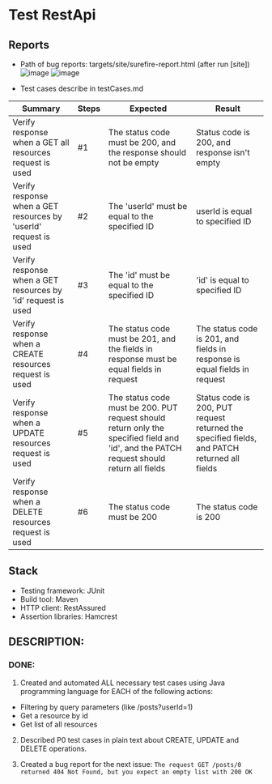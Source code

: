 # Test RestApi


## Reports
- Path of bug reports: targets/site/surefire-report.html (after run [site])
	![image](https://user-images.githubusercontent.com/54098301/138978010-0401b067-ce43-4b62-9f5a-a582f930003b.png)
	![image](https://user-images.githubusercontent.com/54098301/138978166-0ec7994c-3c65-4b5f-bc80-e2b5d30c3af4.png)

- Test cases describe in testCases.md

| Summary | Steps  | Expected  | Result  |
|---|---|---|---|
| Verify response when a GET all resources request is used  | #1  | The status code must be 200, and the response should not be empty | Status code is 200, and response isn't empty  |
| Verify response when a GET resources by 'userId' request is used  | #2  | The 'userId' must be equal to the specified ID| userId is equal to specified ID  | 
| Verify response when a GET resources by 'id' request is used  | #3  | The 'id' must be equal to the specified ID  | 'id' is equal to specified ID  |
| Verify response when a CREATE resources request is used | #4 | The status code must be 201, and the fields in response must be equal fields in request | The status code is 201, and fields in response is equal fields in request |
| Verify response when a UPDATE resources request is used | #5 | The status code must be 200. PUT request should return only the specified field and 'id', and the PATCH request should return all fields | Status code is 200, PUT request returned the specified fields, and PATCH returned all fields |
| Verify response when a DELETE resources request is used | #6 | The status code must be 200 | The status code is 200 |	


## Stack

- Testing framework: JUnit
- Build tool: Maven
- HTTP client: RestAssured
- Assertion libraries: Hamcrest

## DESCRIPTION:

### DONE:
1. Created and automated ALL necessary test cases using Java programming language for EACH of the following actions:
- Filtering by query parameters (like /posts?userId=1)
- Get a resource by id
- Get list of all resources

2. Described P0 test cases in plain text about CREATE, UPDATE and DELETE operations.
		
3. Created a bug report for the next issue:
`The request GET /posts/0 returned 404 Not Found, but you expect an empty list with 200 OK`

